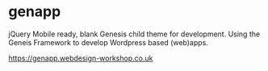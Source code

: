 # genapp
jQuery Mobile ready, blank Genesis child theme for development.
Using the Geneis Framework to develop Wordpress based (web)apps.

https://genapp.webdesign-workshop.co.uk
